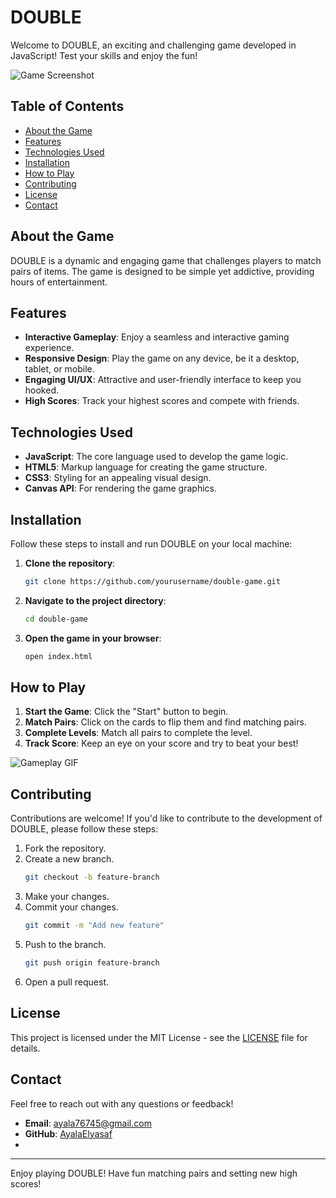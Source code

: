 # DOUBLE

Welcome to DOUBLE, an exciting and challenging game developed in JavaScript! Test your skills and enjoy the fun!

![Game Screenshot](link-to-screenshot.png)

## Table of Contents

- [About the Game](#about-the-game)
- [Features](#features)
- [Technologies Used](#technologies-used)
- [Installation](#installation)
- [How to Play](#how-to-play)
- [Contributing](#contributing)
- [License](#license)
- [Contact](#contact)

## About the Game

DOUBLE is a dynamic and engaging game that challenges players to match pairs of items. The game is designed to be simple yet addictive, providing hours of entertainment.

## Features

- **Interactive Gameplay**: Enjoy a seamless and interactive gaming experience.
- **Responsive Design**: Play the game on any device, be it a desktop, tablet, or mobile.
- **Engaging UI/UX**: Attractive and user-friendly interface to keep you hooked.
- **High Scores**: Track your highest scores and compete with friends.

## Technologies Used

- **JavaScript**: The core language used to develop the game logic.
- **HTML5**: Markup language for creating the game structure.
- **CSS3**: Styling for an appealing visual design.
- **Canvas API**: For rendering the game graphics.

## Installation

Follow these steps to install and run DOUBLE on your local machine:

1. **Clone the repository**:
    ```sh
    git clone https://github.com/yourusername/double-game.git
    ```

2. **Navigate to the project directory**:
    ```sh
    cd double-game
    ```

3. **Open the game in your browser**:
    ```sh
    open index.html
    ```

## How to Play

1. **Start the Game**: Click the "Start" button to begin.
2. **Match Pairs**: Click on the cards to flip them and find matching pairs.
3. **Complete Levels**: Match all pairs to complete the level.
4. **Track Score**: Keep an eye on your score and try to beat your best!

![Gameplay GIF](link-to-gameplay.gif)

## Contributing

Contributions are welcome! If you'd like to contribute to the development of DOUBLE, please follow these steps:

1. Fork the repository.
2. Create a new branch.
    ```sh
    git checkout -b feature-branch
    ```
3. Make your changes.
4. Commit your changes.
    ```sh
    git commit -m "Add new feature"
    ```
5. Push to the branch.
    ```sh
    git push origin feature-branch
    ```
6. Open a pull request.

## License

This project is licensed under the MIT License - see the [LICENSE](LICENSE) file for details.

## Contact

Feel free to reach out with any questions or feedback!

- **Email**: ayala76745@gmail.com
- **GitHub**: [AyalaElyasaf](https://github.com/AyalaElyasaf)
-

---

Enjoy playing DOUBLE! Have fun matching pairs and setting new high scores!
